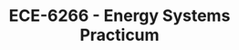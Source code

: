---
layout: course
title: ECE-6266 - Energy Systems Practicum
aliases: 
course_id: ECE-6266
permalink: /ECE-6266/
avg_difficulty: 0
avg_rating: 0
avg_workload: 0
course_number: 6266
---